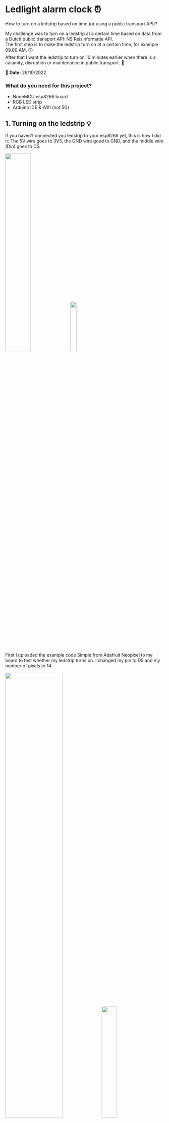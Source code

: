 # Ledlight alarm clock :alarm_clock:
How to turn on a ledstrip based on time (or using a public transport API)?

My challenge was to turn on a ledstrip at a certain time based on data from a Dutch public transport API: NS Reisinformatie API. <br>
The first step is to make the ledstrip turn on at a certain time, for example 09.00 AM. :clock9: <br>
After that I want the ledstrip to turn on 10 minutes earlier when there is a calamity, disruption or maintenance in public transport. :construction:

:calendar: **Date:** 26/10/2022

### What do you need for this project?
- NodeMCU esp8266 board
- RGB LED strip
- Arduino IDE & Wifi (not 5G)

## 1. Turning on the ledstrip :bulb:
If you haven't connected you ledstrip to your esp8266 yet, this is how I did it:
The 5V wire goes to 3V3, the GND wire goed to GND, and the middle wire (Din) goes to D5.

<img src="https://github.com/rarooij98/ledlight-alarm/blob/main/images/wires.PNG" width=40% height=40%> 

<img src="https://github.com/rarooij98/ledlight-alarm/blob/main/images/IMG_20221026_122143.jpg" width=20% height=20%>

First I uploaded the example code Simple from Adafruit Neopixel to my board to test whether my ledstrip turns on. I changed my pin to D5 and my number of pixels to 14. 

<img src="https://github.com/rarooij98/ledlight-alarm/blob/main/images/example2.PNG" width=60% height=60%> <img src="https://github.com/rarooij98/ledlight-alarm/blob/main/images/IMG_20221026_122045.jpg" width=30% height=30%>

Succes! :tada:

## 2. Setting a turn-on time :clock9:
The next step is to make the ledstrip turn on at a certain time.How can I make my ESP know the time? To do this I used the Time library by Michael Margolis. I read the documentation for this library here: https://playground.arduino.cc/Code/Time/

### Timezone
First I needed to set my timezone. You can find your timezone string on this site: https://remotemonitoringsystems.ca/time-zone-abbreviations.php

<img src="https://github.com/rarooij98/ledlight-alarm/blob/main/images/timezone.PNG" width=60% height=60%>

### Internet connection
Then I needed to connect to the internet to get the time from the Network Time Protocol (NTP).
To connect you need can use the libraries WiFi/ESP8266WiFi.
You need to define you connection SSID and password, and then set up the connection in void setup():

<img src="https://github.com/rarooij98/ledlight-alarm/blob/main/images/wifibegin.PNG" width=60% height=60%>

### Print localTime
To test the connection I added this function to print the day of the week and current time:

```
void showTime(tm localTime) {
  Serial.print(localTime.tm_mday);
  Serial.print('/');
  Serial.print(localTime.tm_mon + 1);
  Serial.print('/');
  Serial.print(localTime.tm_year - 100);
  Serial.print('-');
  Serial.print(localTime.tm_hour);
  Serial.print(':');
  Serial.print(localTime.tm_min);
  Serial.print(':');
  Serial.print(localTime.tm_sec);
  Serial.print(" Day of Week ");
  if (localTime.tm_wday == 0)   Serial.println(7);
  else Serial.println(localTime.tm_wday);
}
```

It printed this info to the Serial Monitor every second:

<img src="https://github.com/rarooij98/ledlight-alarm/blob/main/images/printtime.PNG" width=40% height=40%>

Great! :tada:

Now I have to set this data as conditions for the ledstrip to turn on. I did this by writing an if-statement.

If I want to turn on the lights at 09.00 AM, I should write in the if-statament: 

```
if (localTime.tm_hour == 9) {...}
```

When I run this code, the lights will go on at the set time and also print out the current time:

```
    if (localTime.tm_hour == 9) {
      Serial.print("Time to turn on the lights at: ")
      Serial.print(localTime.tm_hour);
      Serial.print(':');
      Serial.print(localTime.tm_min);

      for(int i=0; i<NUM_PIXELS; i++) {
        pixels.setPixelColor(i, pixels.Color(255, 255, 255));
        pixels.show();
        delay(1000);
      }
    }
```

<img src="https://github.com/rarooij98/ledlight-alarm/blob/main/images/time_setup.PNG" width=80% height=80%> <img src="https://github.com/rarooij98/ledlight-alarm/blob/main/images/time_loop.PNG" width=80% height=80%>
<br>(I uploaded the full code to this github repo)

### Test
To test the code I put in the current hour and minute like this:

```
if (localTime.tm_hour == 14 && localTime.tm_min == 32)
```

Do the lights go on at the set time?

<img src="https://github.com/rarooij98/ledlight-alarm/blob/main/images/ontime.PNG" width=60% height=60%>
<img src="https://github.com/rarooij98/ledlight-alarm/blob/main/images/IMG_20221026_143456.jpg" width=30% height=30%>

Yes they do! :tada:

## 3. NS Reisinformatie API. :bullettrain_side:
We can now set a time for our ledstrip to turn on, just like a real alarm clock. :tada:
But if we want to make this even more interesting, we should use data from the NS Reisinformatie API.

### 3.1 - Create your NS API account
To use this API you need to create a free account at https://apiportal.ns.nl/signin and subscribe to their Reisinformatie API. After doing this you can find your API key on your profile page:

<img src="https://github.com/rarooij98/ledlight-alarm/blob/main/images/api.PNG" width=40% height=40%> <img src="https://github.com/rarooij98/ledlight-alarm/blob/main/images/apikey.PNG" width=50% height=50%>

The NS API website has a lot of great code examples, but unfortunately none of them are for Arduino/C++.

<img src="https://github.com/rarooij98/ledlight-alarm/blob/main/images/codexamples.PNG" width=50% height=50%>

So I had to look for other sources on how to connect and get data from this API, and started with this manual that explains how to get weather data: https://www.dfrobot.com/blog-917.html. I also watched this video on how to connect to an API using an ESP8266: https://www.youtube.com/watch?v=HUjFMVOpXBM. This one was very helpful but only covered part of what I needed to do.

### 3.2 - Get the connection string & API key
On the NS API website you can find the connection string for the API you want to connect to. I need to declare this URL and the API key in my code:

```
const String endpoint = "https://gateway.apiportal.ns.nl/reisinformatie-api/api/v3/disruptions[?type][&isActive]";
const String key = "xxxxxxxxxxxxxxxxxxxxxxxxxxxxxxxx";
```

I will use these endpoint and key variables later in void loop().

### 3.3 - Do a GET request
Next I needed to do a GET request. This will get me data about the delays/calamities.
I used the HttpClient library from Adrian McEwen for this (github: https://github.com/amcewen/HttpClient).

```
void loop() {
 
  if ((WiFi.status() == WL_CONNECTED)) { //Check the current connection status
    
    HttpClient http;
 
    http.begin(endpoint + key); //Specify the URL
    int httpCode = http.GET();  //Make the request
 
    if (httpCode > 0) { //Check for the returning code
 
        String payload = http.getString();
        Serial.println(httpCode);
        Serial.println(payload);
      }
 
    else {
      Serial.println("Error on HTTP request");
    }
 
    http.end(); //Free the resources
  }
```

### Error :triangular_flag_on_post:
I kept getting this error about HttpClient:
#### :rotating_light: No matching function for call to 'HttpClient::HttpClient()'

<img src="https://github.com/rarooij98/ledlight-alarm/blob/main/images/errorhttp.PNG" width=80% height=80%>

I found an answer on the Arduino forum: https://forum.arduino.cc/t/no-matching-function-to-call-for-httpclient/688817

<img src="https://github.com/rarooij98/ledlight-alarm/blob/main/images/answer.PNG" width=80% height=80%>

This linked me to the libraries Github page where I could find more information. The error was that I didn't declare a client, this was fixed by including the EthernetClient library and initializing the http client this way:

```
WiFiClient c;
HttpClient http(c);
```

### Error :triangular_flag_on_post:
But I still had another error with this library: 
#### :rotating_light: 'class HttpClient' has no member named 'begin'

First I tried deleting and redownloading the library but that didn't do anything.
I couldn't figure it out so I decided to use the method of this source: https://randomnerdtutorials.com/esp8266-nodemcu-http-get-post-arduino/ and use these libraries instead:

```
#include <ESP8266WiFi.h>
#include <ESP8266HTTPClient.h>
#include <WiFiClientSecure.h>
#include <Arduino_JSON.h>
```

This means I used WifiClientSecure instead of EthernetClient & ESP8266HTTPClient instead of HttpClient.
After that I didn't get any error messages anymore but I still couldn't GET any data.  

I tried to give the URL & API key in the following line:

```
http.begin(client, endpoint + key);
```

But something must be wrong with this, because I cannot request anything and get the 'Error on HTTP request' message in the Serial Monitor.

<img src="https://github.com/rarooij98/ledlight-alarm/blob/main/images/httpbegin.PNG" width=50% height=50%> <img src="https://github.com/rarooij98/ledlight-alarm/blob/main/images/reqerror.PNG" width=40% height=40%>

### Changing my URL

I think I had to change the host URL before trying to GET. 

The URL looks like this: 
https://gateway.apiportal.ns.nl/reisinformatie-api/api/v3/disruptions[?type][&isActive]

But you have to fill in the values for **type** and **isActive**, like this:
https://gateway.apiportal.ns.nl/reisinformatie-api/api/v3/disruptions?type=calamity&isActive=true

I also added the hosts fingerprint, you can use this with WiFiClientSecure as extra verification.

```
#define HOST_FINGERPRINT "XX XX XX XX XX XX XX XX XX XX XX XX XX XX XX XX XX XX XX XX"
client.setFingerprint(HOST_FINGERPRINT);
```

<img src="https://github.com/rarooij98/ledlight-alarm/blob/main/images/fingerprint.png" width=80% height=80%>
You can find the fingerprint of a page by clicking on the lock in the address bar and then clicking certificate.

### Error :triangular_flag_on_post:
Now I have a 401 message instead of 404. Something's been found, but I'm not allowed to see it.
#### :rotating_light: "401 Access denied due to missing subscription key. Make sure to include subscription key when making requests to an API."

<img src="https://github.com/rarooij98/ledlight-alarm/blob/main/images/401.PNG" width=100% height=100%>

### Authentication & headers

Maybe there's a problem with my API key? 
Since I'm not sure how API keys work exactly, I did some research:
- According to this source: https://blog.stoplight.io/api-keys-best-practices-to-authenticate-apis, there are multiple ways of using an API key. I think NS uses API headers. The headers usually come after the request line or response line. I need to add a header in my code with the authentication key. 
- I found out on Arduino forum (https://forum.arduino.cc/t/esp8266http-authentication/647375) that I can define my key like this:

```
http.addHeader("Authorization:", "Basic key", true);
```

The NS API uses a Ocp-Apim-Subscription-Key, so the way I did it was:

```
http.addHeader("Ocp-Apim-Subscription-Key", key, true);
```

**Now I get access to the data! Finally a 200 message!** :tada: :partying_face:

<img src="https://github.com/rarooij98/ledlight-alarm/blob/main/images/200finally.PNG" width=100% height=100%>


### Conclusion
I could get data from the API but I didn't have time to use it to change the turn-on time for the ledstrip.
I did manage to turn on the light at a set time. This could make a simple prototype for an alarmclock with ledstrip.

## Sources :card_file_box:
- https://playground.arduino.cc/Code/Time/
- https://remotemonitoringsystems.ca/time-zone-abbreviations.php
- https://www.ns.nl/reisinformatie/ns-api
- https://www.dfrobot.com/blog-917.html
- https://www.youtube.com/watch?v=HUjFMVOpXBM
- https://forum.arduino.cc/t/no-matching-function-to-call-for-httpclient/688817
- https://randomnerdtutorials.com/esp8266-nodemcu-http-get-post-arduino/
- https://blog.stoplight.io/api-keys-best-practices-to-authenticate-apis
- https://forum.arduino.cc/t/esp8266http-authentication/647375
- https://learn.microsoft.com/nl-nl/azure/cognitive-services/translator/translator-text-apis?tabs=csharp

